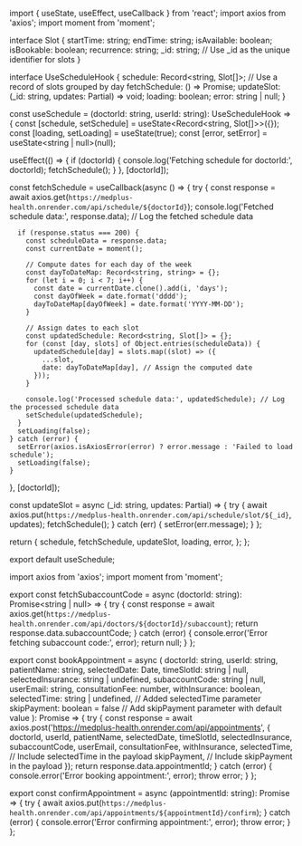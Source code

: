 import { useState, useEffect, useCallback } from 'react';
import axios from 'axios';
import moment from 'moment';

interface Slot {
  startTime: string;
  endTime: string;
  isAvailable: boolean;
  isBookable: boolean;
  recurrence: string;
  _id: string; // Use _id as the unique identifier for slots
}

interface UseScheduleHook {
  schedule: Record<string, Slot[]>; // Use a record of slots grouped by day
  fetchSchedule: () => Promise<void>;
  updateSlot: (_id: string, updates: Partial<Slot>) => void;
  loading: boolean;
  error: string | null;
}

const useSchedule = (doctorId: string, userId: string): UseScheduleHook => {
  const [schedule, setSchedule] = useState<Record<string, Slot[]>>({});
  const [loading, setLoading] = useState(true);
  const [error, setError] = useState<string | null>(null);

  useEffect(() => {
    if (doctorId) {
      console.log('Fetching schedule for doctorId:', doctorId);
      fetchSchedule();
    }
  }, [doctorId]);

  const fetchSchedule = useCallback(async () => {
    try {
      const response = await axios.get(`https://medplus-health.onrender.com/api/schedule/${doctorId}`);
      console.log('Fetched schedule data:', response.data); // Log the fetched schedule data

      if (response.status === 200) {
        const scheduleData = response.data;
        const currentDate = moment();

        // Compute dates for each day of the week
        const dayToDateMap: Record<string, string> = {};
        for (let i = 0; i < 7; i++) {
          const date = currentDate.clone().add(i, 'days');
          const dayOfWeek = date.format('dddd');
          dayToDateMap[dayOfWeek] = date.format('YYYY-MM-DD');
        }

        // Assign dates to each slot
        const updatedSchedule: Record<string, Slot[]> = {};
        for (const [day, slots] of Object.entries(scheduleData)) {
          updatedSchedule[day] = slots.map((slot) => ({
            ...slot,
            date: dayToDateMap[day], // Assign the computed date
          }));
        }

        console.log('Processed schedule data:', updatedSchedule); // Log the processed schedule data
        setSchedule(updatedSchedule);
      }
      setLoading(false);
    } catch (error) {
      setError(axios.isAxiosError(error) ? error.message : 'Failed to load schedule');
      setLoading(false);
    }
  }, [doctorId]);

  const updateSlot = async (_id: string, updates: Partial<Slot>) => {
    try {
      await axios.put(`https://medplus-health.onrender.com/api/schedule/slot/${_id}`, updates);
      fetchSchedule();
    } catch (err) {
      setError(err.message);
    }
  };

  return {
    schedule,
    fetchSchedule,
    updateSlot,
    loading,
    error,
  };
};

export default useSchedule;



import axios from 'axios';
import moment from 'moment';

export const fetchSubaccountCode = async (doctorId: string): Promise<string | null> => {
  try {
    const response = await axios.get(`https://medplus-health.onrender.com/api/doctors/${doctorId}/subaccount`);
    return response.data.subaccountCode;
  } catch (error) {
    console.error('Error fetching subaccount code:', error);
    return null;
  }
};

export const bookAppointment = async (
  doctorId: string,
  userId: string,
  patientName: string,
  selectedDate: Date,
  timeSlotId: string | null,
  selectedInsurance: string | undefined,
  subaccountCode: string | null,
  userEmail: string,
  consultationFee: number,
  withInsurance: boolean,
  selectedTime: string | undefined, // Added selectedTime parameter
  skipPayment: boolean = false // Add skipPayment parameter with default value
): Promise<string> => {
  try {
    const response = await axios.post('https://medplus-health.onrender.com/api/appointments', {
      doctorId,
      userId,
      patientName,
      selectedDate,
      timeSlotId,
      selectedInsurance,
      subaccountCode,
      userEmail,
      consultationFee,
      withInsurance,
      selectedTime, // Include selectedTime in the payload
      skipPayment, // Include skipPayment in the payload
    });
    return response.data.appointmentId;
  } catch (error) {
    console.error('Error booking appointment:', error);
    throw error;
  }
};

export const confirmAppointment = async (appointmentId: string): Promise<void> => {
  try {
    await axios.put(`https://medplus-health.onrender.com/api/appointments/${appointmentId}/confirm`);
  } catch (error) {
    console.error('Error confirming appointment:', error);
    throw error;
  }
};
